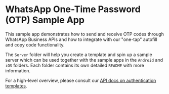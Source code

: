 # WhatsApp One-Time Password (OTP) Sample App 
This sample app demonstrates how to send and receive OTP codes through WhatsApp Business APIs and how to integrate with our "one-tap" autofill and copy code functionality.

The `Server` folder will help you create a template and spin up a sample server which can be used together with the sample apps in the `Android` and `iOS` folders. Each folder contains its own detailed `README` with more information. 

For a high-level overview, please consult our [API docs on authentication templates](https://developers.facebook.com/docs/whatsapp/business-management-api/authentication-templates). 
